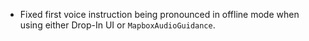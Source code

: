 - Fixed first voice instruction being pronounced in offline mode when using either Drop-In UI or `MapboxAudioGuidance`.